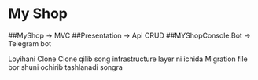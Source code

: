 # My Shop
##MyShop -> MVC 
##Presentation -> Api CRUD
##MYShopConsole.Bot -> Telegram bot 



Loyihani Clone Clone qilib song infrastructure layer ni ichida Migration file bor shuni ochirib tashlanadi
songra
